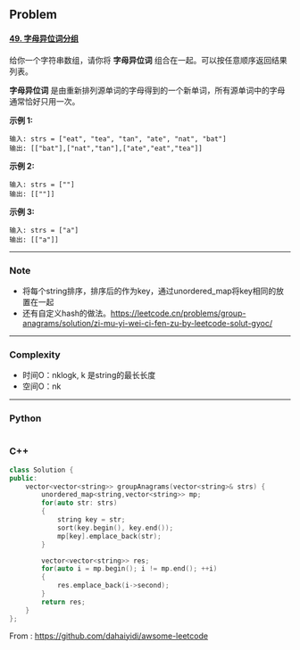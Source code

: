 ## Problem

#### [49. 字母异位词分组](https://leetcode.cn/problems/group-anagrams/)

给你一个字符串数组，请你将 **字母异位词** 组合在一起。可以按任意顺序返回结果列表。

**字母异位词** 是由重新排列源单词的字母得到的一个新单词，所有源单词中的字母通常恰好只用一次。

 

**示例 1:**

```
输入: strs = ["eat", "tea", "tan", "ate", "nat", "bat"]
输出: [["bat"],["nat","tan"],["ate","eat","tea"]]
```

**示例 2:**

```
输入: strs = [""]
输出: [[""]]
```

**示例 3:**

```
输入: strs = ["a"]
输出: [["a"]]
```

------

### Note

- 将每个string排序，排序后的作为key，通过unordered_map将key相同的放置在一起
- 还有自定义hash的做法。https://leetcode.cn/problems/group-anagrams/solution/zi-mu-yi-wei-ci-fen-zu-by-leetcode-solut-gyoc/

------

### Complexity

- 时间O：nklogk, k 是string的最长长度
- 空间O：nk

------

### Python

```python

```

### C++

```C++
class Solution {
public:
    vector<vector<string>> groupAnagrams(vector<string>& strs) {
        unordered_map<string,vector<string>> mp;
        for(auto str: strs)
        {
            string key = str;
            sort(key.begin(), key.end());
            mp[key].emplace_back(str);
        }

        vector<vector<string>> res;
        for(auto i = mp.begin(); i != mp.end(); ++i)
        {
            res.emplace_back(i->second);
        }
        return res;
    }
};
```



From : https://github.com/dahaiyidi/awsome-leetcode
